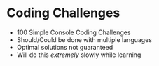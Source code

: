 # Coding Challenges

- 100 Simple Console Coding Challenges
- Should/Could be done with multiple languages
- Optimal solutions not guaranteed
- Will do this _extremely_ slowly while learning